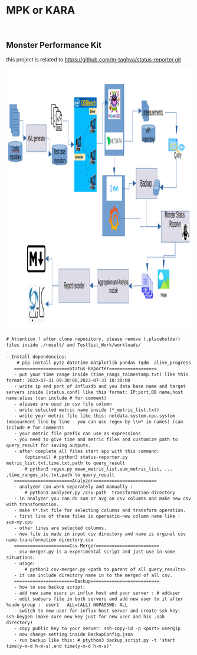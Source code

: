 # MPK or KARA
‪<h2>Monster Performance Kit</h2>

this project is related to https://github.com/m-taghva/status-reporter.git

<img src="MBMT.png" width="1450" height="709"/>


    
    # Attention ! after clone repository, please remove (.placeholder) files inside ./result/ and Testlist_Work/workloads/ 
    
    - Install dependencies:
        # pip install pytz datetime matplotlib pandas tqdm  alive_progress
       =====================Status-Reporter==================
       - put your time range inside (time_rangs_taimestamp.txt) like this format: 2023-07-31 09:30:00,2023-07-31 10:30:00
       - write ip and port of influxdb and you data base name and target servers inside (status.conf) like this format: IP:port,DB name,host name:alias (can include # for comment)
       - aliases are used in csv file column
       - write selected metric name inside (*_metric_list.txt)
       - write your metric file like this: netdata.system.cpu.system (measurment line by line - you can use regex by \\w* in names) (can include # for comment)
       - your metric file prefix can use as expressions
       - you need to give time and metric files and customize path to query_result for saving outputs.
       - after complete all files start app with this command:
           (optional) # python3 status-reporter.py metric_list.txt,time.txt,path to query_result
           # python3 regex.py mean_metric_list,sum_metric_list, ... ,time_ranges_utc.txt,path to query_result
       ======================Analyzer========================
       - analyzer can work separately and manually :
           # python3 analyzer.py /csv-path  transformation-directory
       - in analyzer you can do sum or avg on csv columns and make new csv with transformation.
       - make t*.txt file for selecting columns and transform operation. 
       - first line of these files is operastin-new column name like : sum-my.cpu
       - other lines are selected columns.
       - new file is made in input csv directory and name is orginal csv name-transformation directory.csv
       =====================Csv-Merger========================
       - csv-merger.py is a experimental script and just use in some situations.
       - usage:
           # python3 csv-merger.py <path to parent of all query_results>
       - it can include directory name in to the merged of all csv.
       =======================Backup==========================
       - how to use backup script:
       - add new same users in influx host and your server : # adduser
       - edit sudoers file in both servers and add new user to it after %sudo group :  user1   ALL=(ALL) NOPASSWD: ALL
       - switch to new user for influx host server and create ssh key: ssh-keygen (make sure new key just for new user and his .ssh directory)
       - copy public key to your server: ssh-copy-id -p <port> user@ip
       - now change setting inside BackupConfig.json
       - run backup like this: # ptython3 backup_script.py -t 'start time(y-m-d h-m-s),end time(y-m-d h-m-s)' 
